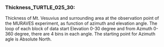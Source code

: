 ### Thickness_TURTLE_025_30:
Thickness of Mt. Vesuvius and surrounding area at the observation point of the MURAVES experiment, as function of azimuth and elevation angle.
The loop of each block of data start Elevation 0-30 degree and from Azmuth 0-360 degree, there are 4 bins in each angle.
The starting point for Azimuth agle is Absolute North.
